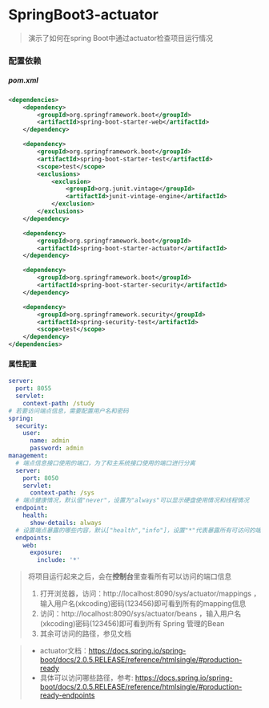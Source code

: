 # SpringBoot3-actuator

> 演示了如何在spring Boot中通过actuator检查项目运行情况

### 配置依赖

##### pom.xml

```xml
<dependencies>
    <dependency>
        <groupId>org.springframework.boot</groupId>
        <artifactId>spring-boot-starter-web</artifactId>
    </dependency>

    <dependency>
        <groupId>org.springframework.boot</groupId>
        <artifactId>spring-boot-starter-test</artifactId>
        <scope>test</scope>
        <exclusions>
            <exclusion>
                <groupId>org.junit.vintage</groupId>
                <artifactId>junit-vintage-engine</artifactId>
            </exclusion>
        </exclusions>
    </dependency>

    <dependency>
        <groupId>org.springframework.boot</groupId>
        <artifactId>spring-boot-starter-actuator</artifactId>
    </dependency>

    <dependency>
        <groupId>org.springframework.boot</groupId>
        <artifactId>spring-boot-starter-security</artifactId>
    </dependency>

    <dependency>
        <groupId>org.springframework.security</groupId>
        <artifactId>spring-security-test</artifactId>
        <scope>test</scope>
    </dependency>
</dependencies>
```



#### 属性配置

```yml
server:
  port: 8055
  servlet:
    context-path: /study
# 若要访问端点信息，需要配置用户名和密码
spring:
  security:
    user:
      name: admin
      password: admin
management:
  # 端点信息接口使用的端口，为了和主系统接口使用的端口进行分离
  server:
    port: 8050
    servlet:
      context-path: /sys
  # 端点健康情况，默认值"never"，设置为"always"可以显示硬盘使用情况和线程情况
  endpoint:
    health:
      show-details: always
  # 设置端点暴露的哪些内容，默认["health","info"]，设置"*"代表暴露所有可访问的端点
  endpoints:
    web:
      exposure:
        include: '*'
```



> 将项目运行起来之后，会在**控制台**里查看所有可以访问的端口信息
>
> 1. 打开浏览器，访问：http://localhost:8090/sys/actuator/mappings ，输入用户名(xkcoding)密码(123456)即可看到所有的mapping信息
> 2. 访问：http://localhost:8090/sys/actuator/beans ，输入用户名(xkcoding)密码(123456)即可看到所有 Spring 管理的Bean
> 3. 其余可访问的路径，参见文档



> - actuator文档：https://docs.spring.io/spring-boot/docs/2.0.5.RELEASE/reference/htmlsingle/#production-ready
> - 具体可以访问哪些路径，参考: https://docs.spring.io/spring-boot/docs/2.0.5.RELEASE/reference/htmlsingle/#production-ready-endpoints



#### 

